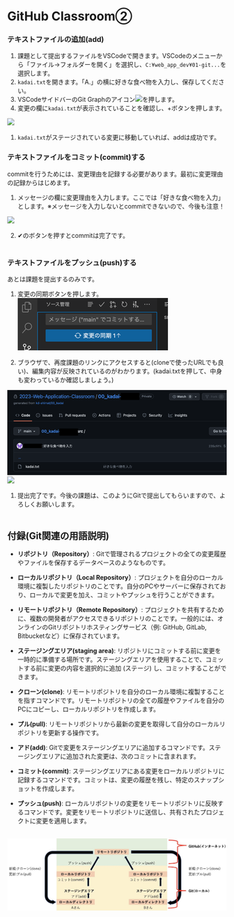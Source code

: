 # GitHub Classroom②

### テキストファイルの追加(add)

1. 課題として提出するファイルをVSCodeで開きます。VSCodeのメニューから「ファイル->フォルダーを開く」を選択し、`C:¥web_app_dev¥01-git...`を選択します。
2. `kadai.txt`を開きます。「A.」の横に好きな食べ物を入力し、保存してください。
3. VSCodeサイドバーのGit Graphのアイコン<img src="https://github.com/2024Web1/web_app_dev/blob/main/git/images/Aspose.Words.aedafcf0-3819-4263-af12-50337a38362b.016.png?raw=true">を押します。
4. 変更の欄に`kadai.txt`が表示されていることを確認し、+ボタンを押します。<br>
<img src="https://github.com/2024Web1/web_app_dev/blob/main/git/images/Aspose.Words.aedafcf0-3819-4263-af12-50337a38362b.019.png?raw=true">

1. `kadai.txt`がステージされている変更に移動していれば、addは成功です。

<div style="page-break-before:always"></div>

### テキストファイルをコミット(commit)する

commitを行うためには、変更理由を記録する必要があります。最初に変更理由の記録からはじめます。

1. メッセージの欄に変更理由を入力します。ここでは「好きな食べ物を入力」とします。※メッセージを入力しないとcommitできないので、今後も注意！<br>
<img src="https://github.com/2024Web1/web_app_dev/blob/main/git/images/Aspose.Words.aedafcf0-3819-4263-af12-50337a38362b.020.png?raw=true">

2. ✔のボタンを押すとcommitは完了です。<br><br>

### テキストファイルをプッシュ(push)する

あとは課題を提出するのみです。

1. 変更の同期ボタンを押します。<br><img src="https://github.com/2024Web1/web_app_dev/blob/main/git/images/Aspose.Words.aedafcf0-3819-4263-af12-50337a38362b.022.png?raw=true">

1. ブラウザで、再度課題のリンクにアクセスすると(cloneで使ったURLでも良い)、編集内容が反映されているのがわかります。(kadai.txtを押して、中身も変わっているか確認しましょう。)<br>
<img src="https://github.com/2024Web1/web_app_dev/blob/main/git/images/Aspose.Words.aedafcf0-3819-4263-af12-50337a38362b.021.png?raw=true">
<img src="https://github.com/2024Web1/web_app_dev/blob/main/git/images/Aspose.Words.aedafcf0-3819-4263-af12-50337a38362b.023.png?raw=true">

1. 提出完了です。今後の課題は、このようにGitで提出してもらいますので、よろしくお願いします。<br><br>

<div style="page-break-before:always"></div>

## 付録(Git関連の用語説明)

- **リポジトリ（Repository）**: Gitで管理されるプロジェクトの全ての変更履歴やファイルを保存するデータベースのようなものです。

- **ローカルリポジトリ（Local Repository）**: プロジェクトを自分のローカル環境に複製したリポジトリのことです。自分のPCやサーバーに保存されており、ローカルで変更を加え、コミットやプッシュを行うことができます。

- **リモートリポジトリ（Remote Repository）**: プロジェクトを共有するために、複数の開発者がアクセスできるリポジトリのことです。一般的には、オンラインのGitリポジトリホスティングサービス（例: GitHub, GitLab, Bitbucketなど）に保存されています。
  
- **ステージングエリア(staging area)**: リポジトリにコミットする前に変更を一時的に準備する場所です。ステージングエリアを使用することで、コミットする前に変更の内容を選択的に追加 (ステージ) し、コミットすることができます。

- **クローン(clone)**: リモートリポジトリを自分のローカル環境に複製することを指すコマンドです。リモートリポジトリの全ての履歴やファイルを自分のPCにコピーし、ローカルリポジトリを作成します。

- **プル(pull)**: リモートリポジトリから最新の変更を取得して自分のローカルリポジトリを更新する操作です。

- **アド(add)**: Gitで変更をステージングエリアに追加するコマンドです。ステージングエリアに追加された変更は、次のコミットに含まれます。

- **コミット(commit)**: ステージングエリアにある変更をローカルリポジトリに記録するコマンドです。コミットは、変更の履歴を残し、特定のスナップショットを作成します。

- **プッシュ(push)**: ローカルリポジトリの変更をリモートリポジトリに反映するコマンドです。変更をリモートリポジトリに送信し、共有されたプロジェクトに変更を適用します。<br><br>
<img src="https://github.com/2024Web1/web_app_dev/blob/main/git/images/git_image.jpg?raw=true">